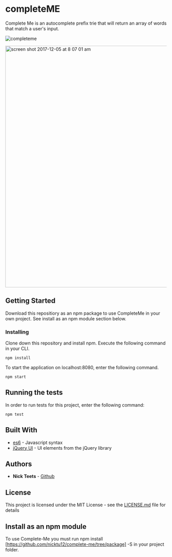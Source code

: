 # completeME

Complete Me is an autocomplete prefix trie that will return an array of words that match a user's input.

![completeme](https://user-images.githubusercontent.com/26471447/33616810-3e1679a6-d99b-11e7-9ce1-f6052648d3ef.gif)

<img width="753" alt="screen shot 2017-12-05 at 8 07 01 am" src="https://user-images.githubusercontent.com/26471447/33614015-62b0e114-d993-11e7-807f-405b1664d801.png">

## Getting Started

Download this repositiory as an npm package to use CompleteMe in your own project. See install as an npm module section below.

### Installing


Clone down this repository and install npm. Execute the following command in your CLI.

```
npm install
```

To start the application on localhost:8080, enter the following command. 
```
npm start
```

## Running the tests

In order to run tests for this project, enter the following command:

```
npm test
```

## Built With

* [es6](http://es6-features.org/#Constants) - Javascript syntax
* [jQuery UI](https://jqueryui.com/) - UI elements from the jQuery library

## Authors

* **Nick Teets** - [Github](https://github.com/nicktu12)

## License

This project is licensed under the MIT License - see the [LICENSE.md](LICENSE.md) file for details

## Install as an npm module

To use Complete-Me you must run npm install [https://github.com/nicktu12/complete-me/tree/package] -S in your project folder.
